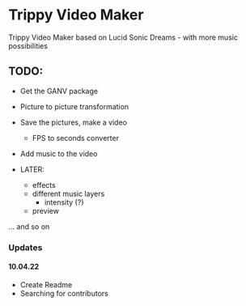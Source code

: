 # Trippy Video Maker
 Trippy Video Maker based on Lucid Sonic Dreams - with more music possibilities
 
## TODO:
- Get the GANV package
- Picture to picture transformation
- Save the pictures, make a video
	- FPS to seconds converter
- Add music to the video

- LATER:
	- effects
	- different music layers
		- intensity (?)
	- preview
	
... and so on

### Updates
#### 10.04.22
- Create Readme
- Searching for contributors
